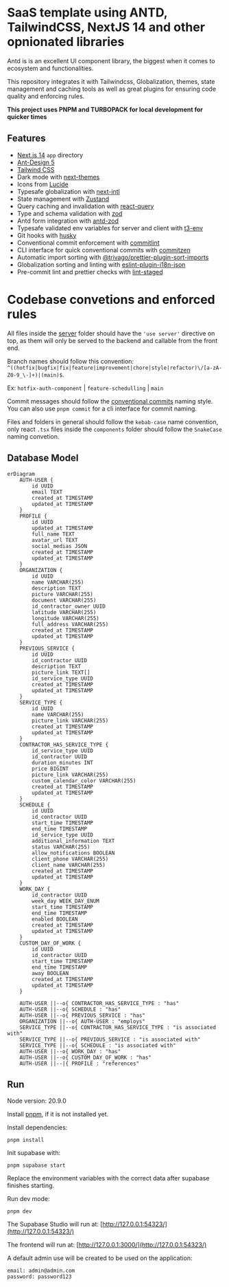 # SaaS template using ANTD, TailwindCSS, NextJS 14 and other opnionated libraries

Antd is is an excellent UI component library, the biggest when it comes to ecosystem and functionalities.

This repository integrates it with Tailwindcss, Globalization, themes, state management and caching tools as well as great plugins for ensuring code quality and enforcing rules.

**This project uses PNPM and TURBOPACK for local development for quicker times**

## Features

- [Next.js 14](https://github.com/vercel/next.js) `app` directory
- [Ant-Design 5](https://github.com/ant-design/ant-design)
- [Tailwind CSS](https://github.com/tailwindlabs/tailwindcss)
- Dark mode with [next-themes](https://github.com/pacocoursey/next-themes)
- Icons from [Lucide](https://lucide.dev)
- Typesafe globalization with [next-intl](https://github.com/amannn/next-intl)
- State management with [Zustand](https://github.com/pmndrs/zustand)
- Query caching and invalidation with [react-query](https://www.npmjs.com/package/@tanstack/react-query)
- Type and schema validation with [zod](https://zod.dev/)
- Antd form integration with [antd-zod](https://github.com/MrBr/antd-zod)
- Typesafe validated env variables for server and client with [t3-env](https://env.t3.gg/docs/nextjs)
- Git hooks with [husky](https://github.com/typicode/husky)
- Conventional commit enforcement with [commitlint](https://github.com/conventional-changelog/commitlint)
- CLI interface for quick conventional commits with [commitzen](https://github.com/commitizen/cz-cli)
- Automatic import sorting with [@trivago/prettier-plugin-sort-imports](https://github.com/trivago/prettier-plugin-sort-imports)
- Globalization sorting and linting with [eslint-plugin-i18n-json](https://www.npmjs.com/package/eslint-plugin-i18n-json)
- Pre-commit lint and prettier checks with [lint-staged](https://github.com/lint-staged/lint-staged)

# Codebase convetions and enforced rules

All files inside the [server](/src/server/) folder should have the `'use server'` directive on top, as them will only be served to the backend and callable from the front end.

Branch names should follow this convention:
`^((hotfix|bugfix|fix|feature|improvement|chore|style|refactor)\/[a-zA-Z0-9_\-]+)|(main)$`.

Ex: `hotfix-auth-component` | `feature-schedulling` | `main`

Commit messages should follow the [conventional commits](https://www.conventionalcommits.org/en/v1.0.0/) naming style. You can also use `pnpm commit` for a cli interface for commit naming.

Files and folders in general should follow the `kebab-case` name convention, only react `.tsx` files inside the `components` folder should follow the `SnakeCase` naming convetion.

## Database Model

```mermaid
erDiagram
    AUTH-USER {
        id UUID
        email TEXT
        created_at TIMESTAMP
        updated_at TIMESTAMP
    }
    PROFILE {
        id UUID
        updated_at TIMESTAMP
        full_name TEXT
        avatar_url TEXT
        social_medias JSON
        created_at TIMESTAMP
        updated_at TIMESTAMP
    }
    ORGANIZATION {
        id UUID
        name VARCHAR(255)
        description TEXT
        picture VARCHAR(255)
        document VARCHAR(255)
        id_contractor_owner UUID
        latitude VARCHAR(255)
        longitude VARCHAR(255)
        full_address VARCHAR(255)
        created_at TIMESTAMP
        updated_at TIMESTAMP
    }
    PREVIOUS_SERVICE {
        id UUID
        id_contractor UUID
        description TEXT
        picture_link TEXT[]
        id_service_type UUID
        created_at TIMESTAMP
        updated_at TIMESTAMP
    }
    SERVICE_TYPE {
        id UUID
        name VARCHAR(255)
        picture_link VARCHAR(255)
        created_at TIMESTAMP
        updated_at TIMESTAMP
    }
    CONTRACTOR_HAS_SERVICE_TYPE {
        id_service_type UUID
        id_contractor UUID
        duration_minutes INT
        price BIGINT
        picture_link VARCHAR(255)
        custom_calendar_color VARCHAR(255)
        created_at TIMESTAMP
        updated_at TIMESTAMP
    }
    SCHEDULE {
        id UUID
        id_contractor UUID
        start_time TIMESTAMP
        end_time TIMESTAMP
        id_service_type UUID
        additional_information TEXT
        status VARCHAR(255)
        allow_notifications BOOLEAN
        client_phone VARCHAR(255)
        client_name VARCHAR(255)
        created_at TIMESTAMP
        updated_at TIMESTAMP
    }
    WORK_DAY {
        id_contractor UUID
        week_day WEEK_DAY_ENUM
        start_time TIMESTAMP
        end_time TIMESTAMP
        enabled BOOLEAN
        created_at TIMESTAMP
        updated_at TIMESTAMP
    }
    CUSTOM_DAY_OF_WORK {
        id UUID
        id_contractor UUID
        start_time TIMESTAMP
        end_time TIMESTAMP
        away BOOLEAN
        created_at TIMESTAMP
        updated_at TIMESTAMP
    }
    
    AUTH-USER ||--o{ CONTRACTOR_HAS_SERVICE_TYPE : "has"
    AUTH-USER ||--o{ SCHEDULE : "has"
    AUTH-USER ||--o{ PREVIOUS_SERVICE : "has"
    ORGANIZATION ||--o{ AUTH-USER : "employs"
    SERVICE_TYPE ||--o{ CONTRACTOR_HAS_SERVICE_TYPE : "is associated with"
    SERVICE_TYPE ||--o{ PREVIOUS_SERVICE : "is associated with"
    SERVICE_TYPE ||--o{ SCHEDULE : "is associated with"
    AUTH-USER ||--o{ WORK_DAY : "has"
    AUTH-USER ||--o{ CUSTOM_DAY_OF_WORK : "has"
    AUTH-USER ||--|{ PROFILE : "references"
```


## Run 

Node version: 20.9.0

Install [pnpm](https://pnpm.io/installation), if it is not installed yet.

Install dependencies:
```
pnpm install
```

Init supabase with:
```
pnpm supabase start
```

Replace the environment variables with the correct data after supabase finishes starting.

Run dev mode: 
```
pnpm dev
```

The Supabase Studio will run at: [http://127.0.0.1:54323/](http://127.0.0.1:54323/)

The frontend will run at: [http://127.0.0.1:3000/](http://127.0.0.1:54323/)

A default admin use will be created to be used on the application:
```
email: admin@admin.com
password: password123
```

